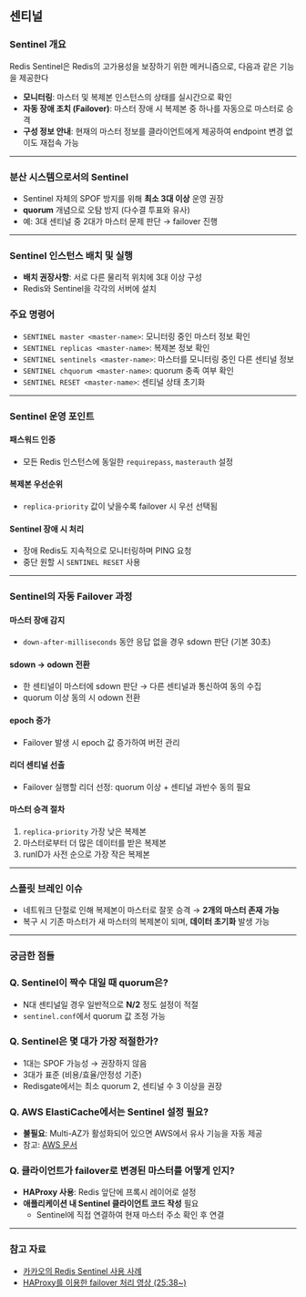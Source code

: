 ## 센티널

### Sentinel 개요

Redis Sentinel은 Redis의 고가용성을 보장하기 위한 메커니즘으로, 다음과 같은 기능을 제공한다

- **모니터링**: 마스터 및 복제본 인스턴스의 상태를 실시간으로 확인
- **자동 장애 조치 (Failover)**: 마스터 장애 시 복제본 중 하나를 자동으로 마스터로 승격
- **구성 정보 안내**: 현재의 마스터 정보를 클라이언트에게 제공하여 endpoint 변경 없이도 재접속 가능

---

### 분산 시스템으로서의 Sentinel

- Sentinel 자체의 SPOF 방지를 위해 **최소 3대 이상** 운영 권장
- **quorum** 개념으로 오탐 방지 (다수결 투표와 유사)
- 예: 3대 센티널 중 2대가 마스터 문제 판단 → failover 진행

---

### Sentinel 인스턴스 배치 및 실행

- **배치 권장사항**: 서로 다른 물리적 위치에 3대 이상 구성
- Redis와 Sentinel을 각각의 서버에 설치

### 주요 명령어
- `SENTINEL master <master-name>`: 모니터링 중인 마스터 정보 확인
- `SENTINEL replicas <master-name>`: 복제본 정보 확인
- `SENTINEL sentinels <master-name>`: 마스터를 모니터링 중인 다른 센티널 정보
- `SENTINEL chquorum <master-name>`: quorum 충족 여부 확인
- `SENTINEL RESET <master-name>`: 센티널 상태 초기화

---

### Sentinel 운영 포인트

#### 패스워드 인증
- 모든 Redis 인스턴스에 동일한 `requirepass`, `masterauth` 설정

#### 복제본 우선순위
- `replica-priority` 값이 낮을수록 failover 시 우선 선택됨

#### Sentinel 장애 시 처리
- 장애 Redis도 지속적으로 모니터링하며 PING 요청
- 중단 원할 시 `SENTINEL RESET` 사용

---

### Sentinel의 자동 Failover 과정

#### 마스터 장애 감지
- `down-after-milliseconds` 동안 응답 없을 경우 sdown 판단 (기본 30초)

#### sdown → odown 전환
- 한 센티널이 마스터에 sdown 판단 → 다른 센티널과 통신하여 동의 수집
- quorum 이상 동의 시 odown 전환

#### epoch 증가
- Failover 발생 시 epoch 값 증가하여 버전 관리

#### 리더 센티널 선출
- Failover 실행할 리더 선정: quorum 이상 + 센티널 과반수 동의 필요

#### 마스터 승격 절차
1. `replica-priority` 가장 낮은 복제본
2. 마스터로부터 더 많은 데이터를 받은 복제본
3. runID가 사전 순으로 가장 작은 복제본

---

### 스플릿 브레인 이슈

- 네트워크 단절로 인해 복제본이 마스터로 잘못 승격 → **2개의 마스터 존재 가능**
- 복구 시 기존 마스터가 새 마스터의 복제본이 되며, **데이터 초기화** 발생 가능

---

### 궁금한 점들

### Q. Sentinel이 짝수 대일 때 quorum은?

- N대 센티널일 경우 일반적으로 **N/2** 정도 설정이 적절
- `sentinel.conf`에서 quorum 값 조정 가능

### Q. Sentinel은 몇 대가 가장 적절한가?

- 1대는 SPOF 가능성 → 권장하지 않음
- 3대가 표준 (비용/효율/안정성 기준)
- Redisgate에서는 최소 quorum 2, 센티널 수 3 이상을 권장

### Q. AWS ElastiCache에서는 Sentinel 설정 필요?

- **불필요**: Multi-AZ가 활성화되어 있으면 AWS에서 유사 기능을 자동 제공
- 참고: [AWS 문서](https://docs.aws.amazon.com/AmazonElastiCache/latest/red-ug/FaultTolerance.html#FaultTolerance.Redis)

### Q. 클라이언트가 failover로 변경된 마스터를 어떻게 인지?

- **HAProxy 사용**: Redis 앞단에 프록시 레이어로 설정
- **애플리케이션 내 Sentinel 클라이언트 코드 작성** 필요
    - Sentinel에 직접 연결하여 현재 마스터 주소 확인 후 연결

---

### 참고 자료

- [카카오의 Redis Sentinel 사용 사례](https://tech.kakao.com/2020/11/10/if-kakao-2020-commentary-01-kakao/)
- [HAProxy를 이용한 failover 처리 영상 (25:38~)](https://www.youtube.com/watch?v=bDDfVQkOcQM)
